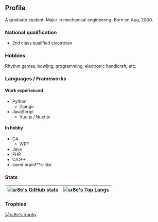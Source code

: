 ## Profile

A graduate student. Major in mechanical engineering. Born on Aug, 2000.

### National qualification
- 2nd class qualified electrician

### Hobbies

Rhythm games, bowling, programming, electronic handicraft, etc.

### Languages / Frameworks
#### Work experienced
- Python
  - Django
- JavaScript
  - Vue.js / Nuxt.js

#### In hobby
- C#
  - WPF
- Java
- PHP
- C/C++
- some brainf**k-like


### Stats
| [![sr8e's GitHub stats](https://github-readme-stats.vercel.app/api?username=sr8e&count_private=true&ring_color=11faac&hide_border=true)](https://github.com/anuraghazra/github-readme-stats) | [![sr8e's Top Langs](https://github-readme-stats.vercel.app/api/top-langs/?username=sr8e&size_weight=0.5&count_weight=0.5&layout=compact&hide_border=true&hide=lua)](https://github.com/anuraghazra/github-readme-stats) |
| -- | -- |

### Trophies
[![sr8e's trophy](https://github-profile-trophy.vercel.app/?username=sr8e&no-frame=true&title=MultiLanguage,Commits,PullRequest,Issues,Repositories,Stars)](https://github.com/ryo-ma/github-profile-trophy)
